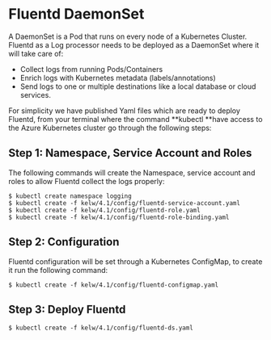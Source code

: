 # Fluentd DaemonSet

A DaemonSet is a Pod that runs on every node of a Kubernetes Cluster. Fluentd as a Log processor needs to be  deployed as a DaemonSet where it will take care of:

* Collect logs from running Pods/Containers
* Enrich logs with Kubernetes metadata \(labels/annotations\)
* Send logs to one or multiple destinations like a local database or cloud services.

For simplicity we have published Yaml files which are ready to deploy Fluentd, from your terminal where the command **kubectl **have access to the Azure Kubernetes cluster go through the following steps:

## Step 1: Namespace, Service Account and Roles

The following commands will create the Namespace, service account and roles to allow Fluentd collect the logs properly:

```
$ kubectl create namespace logging
$ kubectl create -f kelw/4.1/config/fluentd-service-account.yaml
$ kubectl create -f kelw/4.1/config/fluentd-role.yaml
$ kubectl create -f kelw/4.1/config/fluentd-role-binding.yaml
```

## Step 2: Configuration

Fluentd configuration will be set through a Kubernetes ConfigMap, to create it run the following command:

```
$ kubectl create -f kelw/4.1/config/fluentd-configmap.yaml
```

## Step 3: Deploy Fluentd

```
$ kubectl create -f kelw/4.1/config/fluentd-ds.yaml
```



